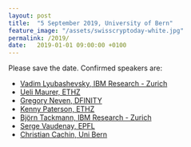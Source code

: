 ```yaml
---
layout: post
title:  "5 September 2019, University of Bern"
feature_image: "/assets/swisscryptoday-white.jpg"
permalink: /2019/
date:   2019-01-01 09:00:00 +0100
---
```


Please save the date.
Confirmed speakers are:

- [Vadim Lyubashevsky, IBM Research - Zurich](//researcher.watson.ibm.com/researcher/view.php?person=zurich-VAD)
- [Ueli Maurer, ETHZ](//crypto.ethz.ch/~maurer/)
- [Gregory Neven, DFINITY](http://www.neven.org/)
- [Kenny Paterson, ETHZ](http://www.isg.rhul.ac.uk/~kp/)
- [Björn Tackmann, IBM Research - Zurich](//researcher.watson.ibm.com/researcher/view.php?person=zurich-VAD)
- [Serge Vaudenay, EPFL](//lasec.epfl.ch/people/vaudenay)
- [Christian Cachin, Uni Bern](//crypto.unibe.ch/cc/)
